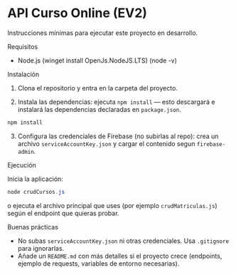 # API Curso Online (EV2)

Instrucciones mínimas para ejecutar este proyecto en desarrollo.

Requisitos
- Node.js (winget install OpenJs.NodeJS.LTS) (node -v)

Instalación

1. Clona el repositorio y entra en la carpeta del proyecto.

2. Instala las dependencias:  ejecuta `npm install` — esto descargará e instalará las dependencias declaradas en `package.json`.

```powershell
npm install
```

3. Configura las credenciales de Firebase (no subirlas al repo): crea un archivo `serviceAccountKey.json` y cargar el contenido segun `firebase-admin`. 

Ejecución

Inicia la aplicación:

```powershell
node crudCursos.js
```

o ejecuta el archivo principal que uses (por ejemplo `crudMatriculas.js`) según el endpoint que quieras probar.

Buenas prácticas

- No subas `serviceAccountKey.json` ni otras credenciales. Usa `.gitignore` para ignorarlas.
- Añade un `README.md` con más detalles si el proyecto crece (endpoints, ejemplo de requests, variables de entorno necesarias).
